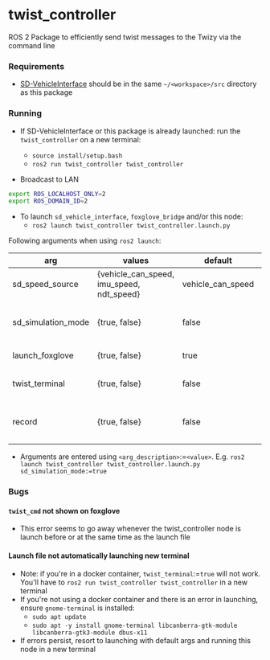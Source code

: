 # twist_controller
ROS 2 Package to efficiently send twist messages to the Twizy via the command line
### Requirements
- [SD-VehicleInterface](https://github.com/Monash-Connected-Autonomous-Vehicle/SD-VehicleInterface) should be in the same `~/<workspace>/src` directory as this package

### Running
- If SD-VehicleInterface or this package is already launched: run the `twist_controller` on a new terminal: 
	- `source install/setup.bash`  
	- `ros2 run twist_controller twist_controller`

- Broadcast to LAN
```sh
export ROS_LOCALHOST_ONLY=2
export ROS_DOMAIN_ID=2
```

- To launch `sd_vehicle_interface`, `foxglove_bridge` and/or this node: 
	- `ros2 launch twist_controller twist_controller.launch.py`
	

Following arguments when using `ros2 launch`:

| arg                | values                                    | default   | description                                |
| ------------------ | ----------------------------------------- | --------- | ------------------------------------------ |
| sd_speed_source    | {vehicle_can_speed, imu_speed, ndt_speed} | vehicle_can_speed | Input vehicle speed                        |
| sd_simulation_mode | {true, false}                             | false      | Use on the car or on the Gazebo simulation |
| launch_foxglove    | {true, false}                             | true     | Launch foxglove bridge                     |
| twist_terminal     | {true, false}                             | false      | Create new terminal for twist controlling  |
| record     | {true, false}                             | false      | Record bag file of twist_cmd and sd_current_twist  |

- Arguments are entered using `<arg_description>`:=`<value>`. E.g. `ros2 launch twist_controller twist_controller.launch.py sd_simulation_mode:=true` 


### Bugs
#### `twist_cmd` not shown on foxglove
- This error seems to go away whenever the twist_controller node is launch before or at the same time as the launch file

#### Launch file not automatically launching new terminal
- Note: if you're in a docker container, `twist_terminal`:=`true` will not work. You'll have to `ros2 run twist_controller twist_controller` in a new terminal
- If you're not using a docker container and there is an error in launching, ensure `gnome-terminal` is installed:
	- `sudo apt update`
	- `sudo apt -y install gnome-terminal libcanberra-gtk-module libcanberra-gtk3-module dbus-x11`
- If errors persist, resort to launching with default args and running this node in a new terminal
